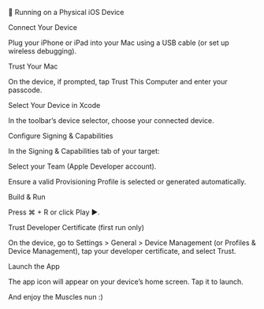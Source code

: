 📱 Running on a Physical iOS Device

Connect Your Device

Plug your iPhone or iPad into your Mac using a USB cable (or set up wireless debugging).

Trust Your Mac

On the device, if prompted, tap Trust This Computer and enter your passcode.

Select Your Device in Xcode

In the toolbar’s device selector, choose your connected device.

Configure Signing & Capabilities

In the Signing & Capabilities tab of your target:

Select your Team (Apple Developer account).

Ensure a valid Provisioning Profile is selected or generated automatically.

Build & Run

Press ⌘ + R or click Play ▶️.

Trust Developer Certificate (first run only)

On the device, go to Settings > General > Device Management (or Profiles & Device Management), tap your developer certificate, and select Trust.

Launch the App

The app icon will appear on your device’s home screen. Tap it to launch.

And enjoy the Muscles nun :)

